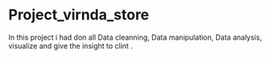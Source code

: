 # Project_virnda_store
In this project i had don all Data cleanning, Data manipulation, Data analysis, visualize and give the insight to clint .
